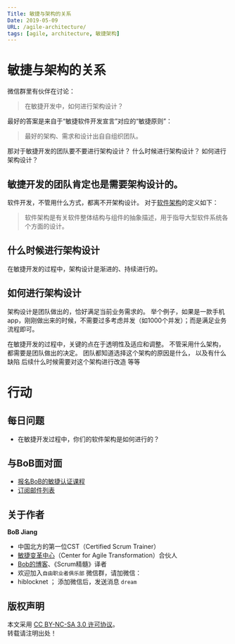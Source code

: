 ```yaml
---
Title: 敏捷与架构的关系
Date: 2019-05-09
URL: /agile-architecture/
tags: [agile, architecture, 敏捷架构]
---
```


# 敏捷与架构的关系
微信群里有伙伴在讨论：
> 在敏捷开发中，如何进行架构设计？

最好的答案是来自于“敏捷软件开发宣言”对应的“敏捷原则”：

> 最好的架构、需求和设计出自自组织团队。

那对于敏捷开发的团队要不要进行架构设计？
什么时候进行架构设计？
如何进行架构设计？

## 敏捷开发的团队肯定也是需要架构设计的。
软件开发，不管用什么方式，都离不开架构设计。
对于[软件架构](https://zh.wikipedia.org/wiki/%E8%BD%AF%E4%BB%B6%E6%9E%B6%E6%9E%84)的定义如下：

> 软件架构是有关软件整体结构与组件的抽象描述，用于指导大型软件系统各个方面的设计。

## 什么时候进行架构设计
在敏捷开发的过程中，架构设计是渐进的、持续进行的。

## 如何进行架构设计
架构设计是团队做出的，恰好满足当前业务需求的。
举个例子，如果是一款手机app，刚刚做出来的时候，不需要过多考虑并发（如1000个并发）；而是满足业务流程即可。

在敏捷开发的过程中，关键的点在于透明性及适应和调整。
不管采用什么架构，都需要是团队做出的决定。
团队都知道选择这个架构的原因是什么，
以及有什么缺陷
后续什么时候需要对这个架构进行改造
等等

# 行动

## 每日问题
- 在敏捷开发过程中，你们的软件架构是如何进行的？

## 与BoB面对面
- [报名BoB的敏捷认证课程](http://yihuode.io/brands/33)
- [订阅邮件列表](https://tinyletter.com/bobjiang)

## 关于作者
**BoB Jiang**

- 中国北方的第一位CST（Certified Scrum Trainer）  
- [敏捷变革中心](https://www.c4at.cn/)（Center for Agile Transformation）合伙人  
- [Bob的博客](http://www.bobjiang.com)、《Scrum精髓》译者
- 欢迎加入`自由职业者俱乐部` 微信群，请加微信：
- hiblocknet  ； 添加微信后，发送消息 `dream`

## 版权声明

本文采用 [CC BY-NC-SA 3.0 许可协议](https://creativecommons.org/licenses/by-nc-sa/3.0/deed.zh)。  
转载请注明出处！
